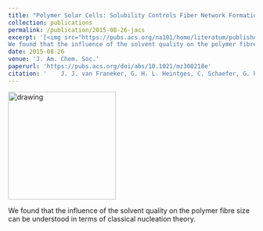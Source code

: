 ```yaml
---
title: "Polymer Solar Cells: Solubility Controls Fiber Network Formation"
collection: publications
permalink: /publication/2015-08-26-jacs
excerpt: '[<img src="https://pubs.acs.org/na101/home/literatum/publisher/achs/journals/content/jacsat/2015/jacsat.2015.137.issue-36/jacs.5b07228/20150910/images/medium/ja-2015-07228t_0010.gif" alt="drawing" width="220"/>](https://pubs.acs.org/doi/abs/10.1021/jacs.5b07228) <br/>  
We found that the influence of the solvent quality on the polymer fibre size can be understood in terms of classical nucleation theory.'
date: 2015-08-26
venue: 'J. Am. Chem. Soc.'
paperurl: 'https://pubs.acs.org/doi/abs/10.1021/mz300218e'
citation: '    J. J. van Franeker, G. H. L. Heintges, C. Schaefer, G. Portale, W. Li, M. M. Wienk, P. van der Schoot, R. A. J. Janssen.&quot; Polymer Solar Cells: Solubility Controls Fiber Network Formation.&quot; <i>ACS Macro Lett.</i>. 137, 11783-11794  (2015)'
---
```


[<img src="https://pubs.acs.org/na101/home/literatum/publisher/achs/journals/content/jacsat/2015/jacsat.2015.137.issue-36/jacs.5b07228/20150910/images/medium/ja-2015-07228t_0010.gif" alt="drawing" width="220"/>](https://pubs.acs.org/doi/abs/10.1021/jacs.5b07228) 

We found that the influence of the solvent quality on the polymer fibre size can be understood in terms of classical nucleation theory.
